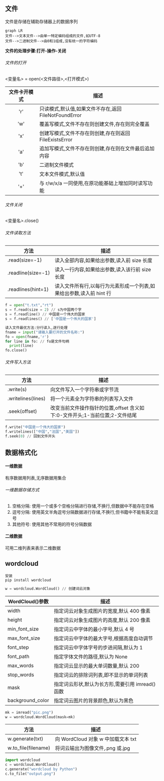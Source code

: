 ## 文件

文件是存储在辅助存储器上的数据序列

```mermaid
graph LR
文件-->文本文件-->由单一特定编码组成的文件,如UTF-8
文件-->二进制文件-->由0和1组成,没有统一的字符编码
```

**文件的处理步骤:打开-操作-关闭**

###### 文件的打开

<变量名> = open(<文件路径>,<打开模式>)

| 文件卡开模式 | 描述                                                   |
| :----------: | ------------------------------------------------------ |
|     'r'      | 只读模式,默认值,如果文件不存在,返回 FileNotFoundError  |
|     'w'      | 覆盖写模式,文件不存在则创建文件,存在则完全覆盖         |
|     'x'      | 创建写模式,文件不存在则创建,存在则返回 FileExistsError |
|     'a'      | 追加写模式,文件不存在则创建,存在则在文件最后追加内容   |
|     'b'      | 二进制文件模式                                         |
|     't'      | 文本文件模式,默认值                                    |
|     '+'      | 与 r/w/x/a 一同使用,在原功能基础上增加同时读写功能     |

###### 文件关闭

<变量名>.close()

###### 文件读取方法

| 方法                  | 描述                                                                |
| --------------------- | ------------------------------------------------------------------- |
| <f>.read(size=-1)     | 读入全部内容,如果给出参数,读入前 size 长度                          |
| <f>.readline(size=-1) | 读入一行内容,如果给出参数,读入该行前 size 长度                      |
| <f>.readlines(hint=1) | 读入文件所有行,以每行为元素形成一个列表,如果给出参数,读入前 hint 行 |

```python
f = open("t.txt","rt")
s = f.read(size = 2) // s为中国两个字
s = f.readline() // 中国是一个伟大的国家
s = f.readlines() // ['中国是一个伟大的国家']

读入文件最优方法:分行读入,逐行处理
fname = input("请输入要打开的文件名称:")
fo = open(fname,'r')
for line in fo: // fo是文件句柄
  print(line)
fo.close()
```

###### 文件写入方法

| 方法                  | 描述                                                                        |
| --------------------- | --------------------------------------------------------------------------- |
| <f>.write(s)          | 向文件写入一个字符串或字节流                                                |
| <f>.writelines(lines) | 将一个元素全为字符串的列表写入文件                                          |
| <f>.seek(offset)      | 改变当前文件操作指针的位置,offset 含义如下:0-文件开头;1-当前位置;2-文件结尾 |

```python
f.write("中国是一个伟大的国家")
f.writelines(["中国","法国","美国"])
f.seek(0) // 回到文件开头
```

## 数据格式化

#### 一维数据

有序数据用列表,无序数据用集合

###### 一维数据存储方式

1. 空格分隔: 使用一个或多个空格分隔进行存储,不换行,但数据中不能存在空格
2. 逗号分隔: 使用英文半角逗号分隔数据进行存储,不换行,但书籍中不能有英文逗号
3. 其他符号: 使用其他不常用的符号分隔数据

#### 二维数据

可用二维列表来表示二维数据

## wordcloud

```
安装
pip install wordcloud
```

```python
w = wordcloud.WordCloud() // 创建词云对象
```

| WordCloud()参数  | 描述                                            |
| ---------------- | ----------------------------------------------- |
| width            | 指定词云对象生成图片的宽度,默认 400 像素        |
| height           | 指定词云对象生成图片的高度,默认 200 像素        |
| min_font_size    | 指定词云中字体的最小字号,默认 4 号              |
| max_font_size    | 指定词云中字体的最大字号,根据高度自动调节       |
| font_step        | 指定词云中字体字号的步进间隔,默认为 1           |
| font_path        | 指定字体文件的路径,默认为 None                  |
| max_words        | 指定词云显示的最大单词数量,默认 200             |
| stop_words       | 指定词云的排除词列表,即不显示的单词列表         |
| mask             | 指定词云形状,默认为长方形,需要引用 imread()函数 |
| background_color | 指定词云图片的背景颜色,默认为黑色               |

```python
mk = imread("pic.png")
w = wordcloud.WordCloud(mask=mk)
```

| 方法                | 描述                               |
| ------------------- | ---------------------------------- |
| w.generate(txt)     | 向 WordCloud 对象 w 中加载文本 txt |
| w.to_file(filename) | 将词云输出为图像文件,.png 或.jpg   |

```python
import wordcloud
c = wordcloud.WordCloud()
c.generate("wordcloud by Python")
c.to_file("output.png")
```
